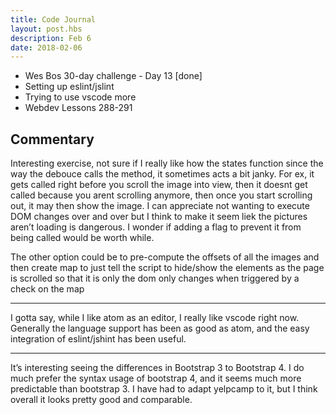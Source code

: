 ```yaml
---
title: Code Journal
layout: post.hbs
description: Feb 6
date: 2018-02-06
---
```


- Wes Bos 30-day challenge - Day 13 [done]
- Setting up eslint/jslint
- Trying to use vscode more
- Webdev Lessons 288-291

## Commentary

Interesting exercise, not sure if I really like how the states function since the way the debouce calls the method, it sometimes acts a bit janky.  For ex, it gets called right before you scroll the image into view, then it doesnt get called because you arent scrolling anymore, then once you start scrolling out, it may then show the image.  I can appreciate not wanting to execute DOM changes over and over but I think to make it seem liek the pictures aren’t loading is dangerous.  I wonder if adding a flag to prevent it from being called would be worth while.

The other option could be to pre-compute the offsets of all the images and then create map to just tell the script to hide/show the elements as the page is scrolled so that it is only the dom only changes when triggered by a check on the map

---

I gotta say, while I like atom as an editor, I really like vscode right now.  Generally the language support has been as good as atom, and the easy integration of eslint/jshint has been useful.

---

It’s interesting seeing the differences in Bootstrap 3 to Bootstrap 4.  I do much prefer the syntax usage of bootstrap 4, and it seems much more predictable than bootstrap 3.   I have had to adapt yelpcamp to it, but I think overall it looks pretty good and comparable.
